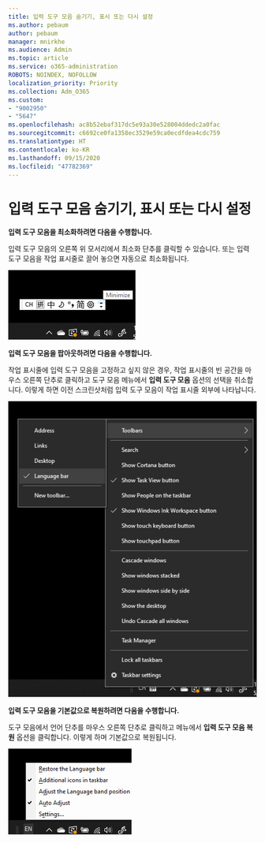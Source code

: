 ```yaml
---
title: 입력 도구 모음 숨기기, 표시 또는 다시 설정
ms.author: pebaum
author: pebaum
manager: mnirkhe
ms.audience: Admin
ms.topic: article
ms.service: o365-administration
ROBOTS: NOINDEX, NOFOLLOW
localization_priority: Priority
ms.collection: Adm_O365
ms.custom:
- "9002950"
- "5647"
ms.openlocfilehash: ac8b52ebaf317dc5e93a30e528004ddedc2a0fac
ms.sourcegitcommit: c6692ce0fa1358ec3529e59ca0ecdfdea4cdc759
ms.translationtype: HT
ms.contentlocale: ko-KR
ms.lasthandoff: 09/15/2020
ms.locfileid: "47782369"
---
```

# <a name="hide-display-or-reset-the-language-bar"></a>입력 도구 모음 숨기기, 표시 또는 다시 설정

**입력 도구 모음을 최소화하려면 다음을 수행합니다.**

입력 도구 모음의 오른쪽 위 모서리에서 최소화 단추를 클릭할 수 있습니다. 또는 입력 도구 모음을 작업 표시줄로 끌어 놓으면 자동으로 최소화됩니다.

![입력 도구 모음 최소화](media/minimize-language-bar.png)

**입력 도구 모음을 팝아웃하려면 다음을 수행합니다.**

작업 표시줄에 입력 도구 모음을 고정하고 싶지 않은 경우, 작업 표시줄의 빈 공간을 마우스 오른쪽 단추로 클릭하고 도구 모음 메뉴에서 **입력 도구 모음** 옵션의 선택을 취소합니다. 이렇게 하면 이전 스크린샷처럼 입력 도구 모음이 작업 표시줄 외부에 나타납니다.

![입력 도구 모음 팝아웃](media/pop-out-language-bar.png)

**입력 도구 모음을 기본값으로 복원하려면 다음을 수행합니다.**

도구 모음에서 언어 단추를 마우스 오른쪽 단추로 클릭하고 메뉴에서 **입력 도구 모음 복원** 옵션을 클릭합니다. 이렇게 하며 기본값으로 복원됩니다.

![입력 도구 모음 복원](media/restore-language-bar.png)
